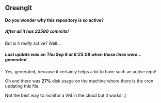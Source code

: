 ## Greengit

#### Do you wonder why this repository is so active?

##### After all it has 22580 commits!

But is it *really* active? Well...

##### Last update was on Thu Sep 9 at 6:25:08 when those lines were... generated

Yes, generated, because it certainly helps a lot to have such an active repo!

Oh and there was **27%** disk usage on the machine
where there is the cron updating this file.

Not the best way to monitor a VM in the cloud but it works! :)
